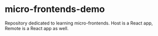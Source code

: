 # micro-frontends-demo
Repository dedicated to learning micro-frontends. Host is a React app, Remote is a React app as well.

